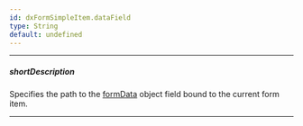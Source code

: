 ```yaml
---
id: dxFormSimpleItem.dataField
type: String
default: undefined
---
```

---
##### shortDescription
Specifies the path to the [formData](/Documentation/ApiReference/UI_Widgets/dxForm/Configuration/#formData) object field bound to the current form item.

---

